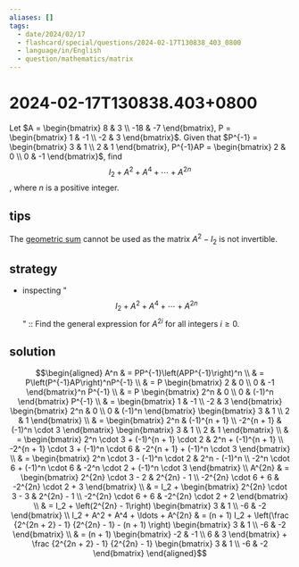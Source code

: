 ```yaml
---
aliases: []
tags:
  - date/2024/02/17
  - flashcard/special/questions/2024-02-17T130838_403_0800
  - language/in/English
  - question/mathematics/matrix
---
```


# 2024-02-17T130838.403+0800

Let $A = \begin{bmatrix} 8 & 3 \\ -18 & -7 \end{bmatrix}, P = \begin{bmatrix} 1 & -1 \\ -2 & 3 \end{bmatrix}$. Given that $P^{-1} = \begin{bmatrix} 3 & 1 \\ 2 & 1 \end{bmatrix}, P^{-1}AP = \begin{bmatrix} 2 & 0 \\ 0 & -1 \end{bmatrix}$, find $$I_2 + A^2 + A^4 + \cdots + A^{2n}$$, where $n$ is a positive integer.

## tips

The [geometric sum](../../general/geometric%20series.md#sum) cannot be used as the matrix $A^2 - I_2$ is not invertible.

## strategy

- inspecting "$$I_2 + A^2 + A^4 + \cdots + A^{2n}$$" :: Find the general expression for $A^{2i}$ for all integers $i \ge 0$. <!--SR:!2024-10-07,72,310-->

## solution

$$\begin{aligned}
A^n & = PP^{-1}\left(APP^{-1}\right)^n \\
& = P\left(P^{-1}AP\right)^nP^{-1} \\
& = P \begin{bmatrix} 2 & 0 \\ 0 & -1 \end{bmatrix}^n P^{-1} \\
& = P \begin{bmatrix} 2^n & 0 \\ 0 & (-1)^n \end{bmatrix} P^{-1} \\
& = \begin{bmatrix} 1 & -1 \\ -2 & 3 \end{bmatrix} \begin{bmatrix} 2^n & 0 \\ 0 & (-1)^n \end{bmatrix} \begin{bmatrix} 3 & 1 \\ 2 & 1 \end{bmatrix} \\
& = \begin{bmatrix} 2^n & (-1)^{n + 1} \\ -2^{n + 1} & (-1)^n \cdot 3 \end{bmatrix} \begin{bmatrix} 3 & 1 \\ 2 & 1 \end{bmatrix} \\
& = \begin{bmatrix} 2^n \cdot 3 + (-1)^{n + 1} \cdot 2 & 2^n + (-1)^{n + 1} \\ -2^{n + 1} \cdot 3 + (-1)^n \cdot 6 & -2^{n + 1} + (-1)^n \cdot 3 \end{bmatrix} \\
& = \begin{bmatrix} 2^n \cdot 3 - (-1)^n \cdot 2 & 2^n - (-1)^n \\ -2^n \cdot 6 + (-1)^n \cdot 6 & -2^n \cdot 2 + (-1)^n \cdot 3 \end{bmatrix} \\
A^{2n} & = \begin{bmatrix} 2^{2n} \cdot 3 - 2 & 2^{2n} - 1 \\ -2^{2n} \cdot 6 + 6 & -2^{2n} \cdot 2 +  3 \end{bmatrix} \\
& = I_2 + \begin{bmatrix} 2^{2n} \cdot 3 - 3 & 2^{2n} - 1 \\ -2^{2n} \cdot 6 + 6 & -2^{2n} \cdot 2 +  2 \end{bmatrix} \\
& = I_2 + \left(2^{2n} - 1\right) \begin{bmatrix} 3 & 1 \\ -6 & -2 \end{bmatrix} \\
I_2 + A^2 + A^4 + \ldots + A^{2n} & = (n + 1) I_2 + \left(\frac {2^{2n + 2} - 1} {2^{2n} - 1} - (n + 1) \right) \begin{bmatrix} 3 & 1 \\ -6 & -2 \end{bmatrix} \\
& = (n + 1) \begin{bmatrix} -2 & -1 \\ 6 & 3 \end{bmatrix} + \frac {2^{2n + 2} - 1} {2^{2n} - 1} \begin{bmatrix} 3 & 1 \\ -6 & -2 \end{bmatrix}
\end{aligned}$$
